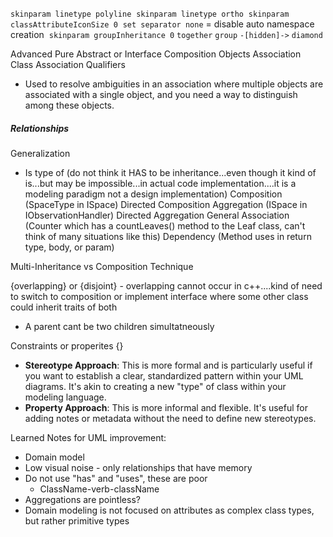 `skinparam linetype polyline`
 `skinparam linetype ortho`
 `skinparam classAttributeIconSize 0`
 `set separator none` = disable auto namespace creation
 `skinparam groupInheritance 0`
`together`
`group`
`-[hidden]->`
`diamond`

Advanced
Pure Abstract or Interface
Composition Objects
Association Class
Association Qualifiers
 - Used to resolve ambiguities in an association where multiple objects are associated with a single object, and you need a way to distinguish among these objects.

##### Relationships
Generalization
- Is type of (do not think it HAS to be inheritance...even though it kind of is...but may be impossible...in actual code implementation....it is a modeling paradigm not a design implementation)
Composition (SpaceType in ISpace)
Directed Composition
Aggregation (ISpace in IObservationHandler)
Directed Aggregation
General Association (Counter which has a countLeaves() method to the Leaf class, can't think of many situations like this)
Dependency (Method uses in return type, body, or param)

Multi-Inheritance vs Composition Technique

{overlapping} or {disjoint} - overlapping cannot occur in c++....kind of need to switch to composition or implement interface where some other class could inherit traits of both
- A parent cant be two children simultatneously

Constraints or properites {}
- **Stereotype Approach**: This is more formal and is particularly useful if you want to establish a clear, standardized pattern within your UML diagrams. It's akin to creating a new "type" of class within your modeling language.
- **Property Approach**: This is more informal and flexible. It's useful for adding notes or metadata without the need to define new stereotypes.

Learned Notes for UML improvement:
- Domain model
- Low visual noise - only relationships that have memory
- Do not use "has" and "uses", these are poor
	- ClassName-verb-className
- Aggregations are pointless?
- Domain modeling is not focused on attributes as complex class types, but rather primitive types





